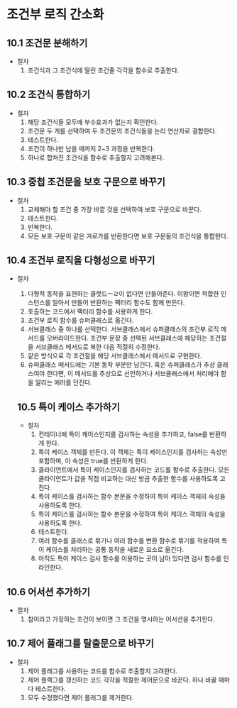 # 조건부 로직 간소화

## 10.1 조건문 분해하기

- 절차
  1. 조건식과 그 조건식에 딸린 조건줄 각각을 함수로 추출한다.

## 10.2 조건식 통합하기

- 절차
  1. 해당 조건식들 모두에 부수효과가 없는지 확인한다.
  2. 조건문 두 개를 선택하여 두 조건문의 조건식들을 논리 연산자로 결합한다.
  3. 테스트한다.
  4. 조건이 하나만 남을 때까지 2~3 과정을 반복한다.
  5. 하나로 합쳐진 조건식을 함수로 추출할지 고려해본다.

## 10.3 중첩 조건문을 보호 구문으로 바꾸기

- 절차
  1. 교체해야 할 조건 중 가장 바깥 것을 선택하여 보호 구문으로 바꾼다.
  2. 테스트한다.
  3. 반복한다.
  4. 모든 보호 구문이 같은 겨로가를 반환한다면 보호 구문들의 조건식을 통합한다.

## 10.4 조건부 로직을 다형성으로 바꾸기

- 절차

  1. 다형적 동작을 표현하는 클랫드ㅡㄹ이 없다면 만들어준다. 이왕이면 적합한 인스턴스를 알아서 만들어 반환하는 팩터리 함수도 함께 만든다.
  2. 호출하는 코드에서 팩터리 함수를 사용하게 한다.
  3. 조건부 로직 함수를 슈퍼클래스로 옮긴다.
  4. 서브클래스 중 하나를 선택한다. 서브클래스에서 슈퍼클래스의 조건부 로직 메서드를 오버라이드한다. 조건부 문장 중 선택된 서브클래스에 해당하는 조건절을 서브클래스 메서드로 복한 다음 적절히 수정한다.
  5. 같은 방식으로 각 조건절을 해당 서브클래스에서 메서드로 구현한다.
  6. 슈퍼클래스 메서드에는 기본 동작 부분만 남긴다. 혹은 슈퍼클래스가 추상 클래스여야 한다면, 이 메서드를 추상으로 선언하거나 서브클래스에서 처리해야 함을 알리는 에러를 던진다.

  ## 10.5 특이 케이스 추가하기

  - 절차
    1. 컨테이너에 특이 케이스인지를 검사하는 속성을 추가하고, false를 반환하게 한다.
    2. 특이 케이스 객체를 만든다. 이 객체는 특이 케이스인지를 검사하는 속성만 포함하며, 이 속성은 true를 반환하게 한다.
    3. 클라이언트에서 특이 케이스인지를 검사하는 코드를 함수로 추출한다. 모든 클라이언트가 값을 직접 비교하는 대신 방금 추출한 함수를 사용하도록 고친다.
    4. 특이 케이스를 검사하는 함수 본문을 수정하여 특이 케이스 객체의 속성을 사용하도록 한다.
    5. 특이 케이스를 검사하는 함수 본문을 수정하여 특이 케이스 객체의 속성을 사용하도록 한다.
    6. 테스트한다.
    7. 여러 함수를 클래스로 묶기나 여러 함수를 변환 함수로 묶기를 적용하여 특이 케이스를 처리하는 공통 동작을 새로운 요소로 옮긴다.
    8. 아직도 특이 케이스 검사 함수를 이용하는 곳이 남아 있다면 검사 함수를 인라인한다.

## 10.6 어서션 추가하기

- 절차
  1. 참이라고 가정하는 조건이 보이면 그 조건을 명시하는 어서션을 추가한다.

## 10.7 제어 플래그를 탈출문으로 바꾸기

- 절차
  1. 제어 플래그를 사용하는 코드를 함수로 추출할지 고려한다.
  2. 제어 플랙그를 갱신하는 코드 각각을 적절한 제어문으로 바꾼다. 하나 바꿀 때마다 테스트한다.
  3. 모두 수정했다면 제어 플래그를 제거한다.
